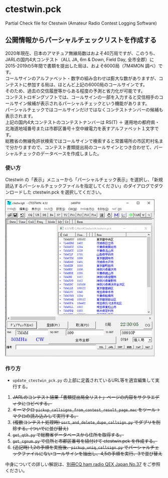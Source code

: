 # ctestwin.pck
Partial Check file for Ctestwin (Amateur Radio Contest Logging Software)

## 公開情報からパーシャルチェックリストを作成する

2020年現在、日本のアマチュア無線局数はおよそ40万局ですが、このうち、JARLの国内4大コンテスト（ALL JA, 6m & Down, Field Day, 全市全郡）に 2015-2019の5年間で書類を提出した局は、およそ6000局（7M4MON 調べ）です。  
コールサインのアルファベット・数字の組み合わせは膨大な数がありますが、コンテストに参加する局は、ほとんど上記の6000局のコールサインです。  
そのため、過去の交信履歴等からある程度の予測と省力化が可能です。  
コンテストロギングソフトでは、コールサインの一部を入力すると交信相手のコールサイン候補が表示されるパーシャルチェックという機能があります。  
パーシャルチェックではコールサインだけではなくコンテストナンバーの候補も表示されます。  
上記の国内4大コンテストのコンテストナンバーは RS(T) ＋ 運用地の都府県・北海道地域番号または市郡区番号＋空中線電力を表すアルファベット１文字です。  
総務省の無線免許状検索ではコールサインで検索すると常置場所の市区町村名まで分かりますので、コンテスト書類提出局のコールサインとつき合わせて、パーシャルチェックのデータベースを作成しました。

### 使い方
Ctestwin の「表示」メニューから「パーシャルチェック表示」を選択し、「新規読込するパーシャルチェックファイルを指定してください」のダイアログでダウンロードした ctestwin.pck を選択してください。

![](https://github.com/7m4mon/ctestwin.pck/blob/master/ctestwin.pck.png)

### 作り方
* `update_ctestwin_pck.py` の上部に定義されているURL等を適宜編集して実行する。

1. ~~JARLのコンテスト結果「書類提出局全リスト」ページの内容をサクラエディタにコピペする。~~
1. ~~キーマクロ `pickup_callsigns_from_contest_result_page.mac` をツール→マクロの読み込みして実行する。~~
1. ~~(複数コンテスト処理時)  `sort_and_delete_dupe_callsign.py` でダブリを削除する。(ついでに並び替え)~~
1. ~~`get_qth.py` で総務省データベースから住所を取得する。~~
1. ~~`get_cgnum.py` で住所と市郡区番号を紐付けて ctestwin.pck を作成する。~~
1. ~~(追記時) 1,2の手順を実施後、`pickup_uniq_callsign.py` でパーシャルチェックファイルにないコールサインを抽出し、4,5の手順を実行、3で並び替え~~

中身についての詳しい解説は、[別冊CQ ham radio QEX Japan No.37](https://shop.cqpub.co.jp/hanbai/books/MBC/MBC202012.html) をご参照ください。

